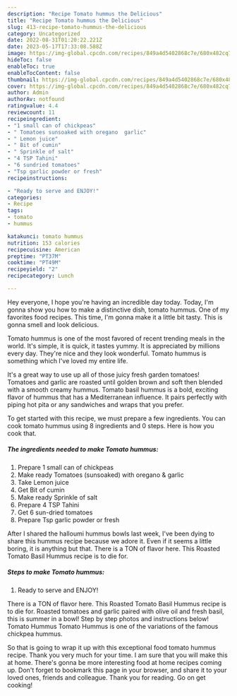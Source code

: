 ```yaml
---
description: "Recipe Tomato hummus the Delicious"
title: "Recipe Tomato hummus the Delicious"
slug: 413-recipe-tomato-hummus-the-delicious
category: Uncategorized
date: 2022-08-31T01:20:22.221Z
date: 2023-05-17T17:33:08.588Z
image: https://img-global.cpcdn.com/recipes/849a4d5402868c7e/680x482cq70/tomato-hummus-recipe-main-photo.jpg
hideToc: false
enableToc: true
enableTocContent: false
thumbnail: https://img-global.cpcdn.com/recipes/849a4d5402868c7e/680x482cq70/tomato-hummus-recipe-main-photo.jpg
cover: https://img-global.cpcdn.com/recipes/849a4d5402868c7e/680x482cq70/tomato-hummus-recipe-main-photo.jpg
author: Admin
authorAv: notfound
ratingvalue: 4.4
reviewcount: 11
recipeingredient:
- "1 small can of chickpeas"
- " Tomatoes sunsoaked with oregano  garlic"
- " Lemon juice"
- " Bit of cumin"
- " Sprinkle of salt"
- "4 TSP Tahini"
- "6 sundried tomatoes"
- "Tsp garlic powder or fresh"
recipeinstructions:

- "Ready to serve and ENJOY!"
categories:
- Recipe
tags:
- tomato
- hummus

katakunci: tomato hummus 
nutrition: 153 calories
recipecuisine: American
preptime: "PT37M"
cooktime: "PT49M"
recipeyield: "2"
recipecategory: Lunch

---
```



Hey everyone, I hope you're having an incredible day today. Today, I'm gonna show you how to make a distinctive dish, tomato hummus. One of my favorites food recipes. This time, I'm gonna make it a little bit tasty. This is gonna smell and look delicious.

Tomato hummus is one of the most favored of recent trending meals in the world. It's simple, it is quick, it tastes yummy. It is appreciated by millions every day. They're nice and they look wonderful. Tomato hummus is something which I've loved my entire life.

It&#39;s a great way to use up all of those juicy fresh garden tomatoes! Tomatoes and garlic are roasted until golden brown and soft then blended with a smooth creamy hummus. Tomato basil hummus is a bold, exciting flavor of hummus that has a Mediterranean influence. It pairs perfectly with piping hot pita or any sandwiches and wraps that you prefer.


To get started with this recipe, we must prepare a few ingredients. You can cook tomato hummus using 8 ingredients and 0 steps. Here is how you cook that.

<!--inarticleads1-->

##### The ingredients needed to make Tomato hummus:

1. Prepare 1 small can of chickpeas
1. Make ready  Tomatoes (sunsoaked) with oregano &amp; garlic
1. Take  Lemon juice
1. Get  Bit of cumin
1. Make ready  Sprinkle of salt
1. Prepare 4 TSP Tahini
1. Get 6 sun-dried tomatoes
1. Prepare Tsp garlic powder or fresh


After I shared the halloumi hummus bowls last week, I&#39;ve been dying to share this hummus recipe because we adore it. Even if it seems a little boring, it is anything but that. There is a TON of flavor here. This Roasted Tomato Basil Hummus recipe is to die for. 

<!--inarticleads2-->

##### Steps to make Tomato hummus:


1. Ready to serve and ENJOY!

There is a TON of flavor here. This Roasted Tomato Basil Hummus recipe is to die for. Roasted tomatoes and garlic paired with olive oil and fresh basil, this is summer in a bowl! Step by step photos and instructions below! Tomato Hummus Tomato Hummus is one of the variations of the famous chickpea hummus. 

So that is going to wrap it up with this exceptional food tomato hummus recipe. Thank you very much for your time. I am sure that you will make this at home. There's gonna be more interesting food at home recipes coming up. Don't forget to bookmark this page in your browser, and share it to your loved ones, friends and colleague. Thank you for reading. Go on get cooking!
